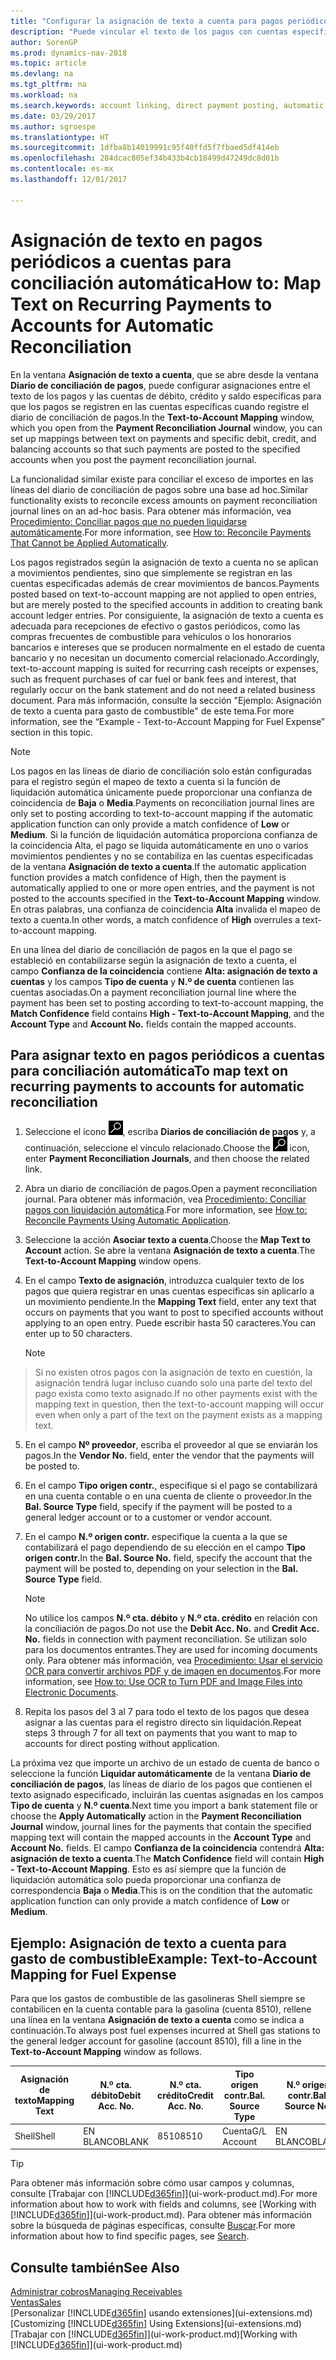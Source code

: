 ```yaml
---
title: "Configurar la asignación de texto a cuenta para pagos periódicos | Documentos de Microsoft"
description: "Puede vincular el texto de los pagos con cuentas específicas, de modo que los pagos se registren en las cuentas al registrar el diario de conciliación de pagos."
author: SorenGP
ms.prod: dynamics-nav-2018
ms.topic: article
ms.devlang: na
ms.tgt_pltfrm: na
ms.workload: na
ms.search.keywords: account linking, direct payment posting, automatic payment processing, reconcile payment, recurring expense, recurring cash receipt
ms.date: 03/29/2017
ms.author: sgroespe
ms.translationtype: HT
ms.sourcegitcommit: 1dfba8b14019991c95f40ffd5f7fbaed5df414eb
ms.openlocfilehash: 284dcac805ef34b433b4cb18499d47249dc8d01b
ms.contentlocale: es-mx
ms.lasthandoff: 12/01/2017

---
```

# <a name="how-to-map-text-on-recurring-payments-to-accounts-for-automatic-reconciliation"></a><span data-ttu-id="97009-103">Asignación de texto en pagos periódicos a cuentas para conciliación automática</span><span class="sxs-lookup"><span data-stu-id="97009-103">How to: Map Text on Recurring Payments to Accounts for Automatic Reconciliation</span></span>
<span data-ttu-id="97009-104">En la ventana **Asignación de texto a cuenta**, que se abre desde la ventana **Diario de conciliación de pagos**, puede configurar asignaciones entre el texto de los pagos y las cuentas de débito, crédito y saldo específicas para que los pagos se registren en las cuentas específicas cuando registre el diario de conciliación de pagos.</span><span class="sxs-lookup"><span data-stu-id="97009-104">In the **Text-to-Account Mapping** window, which you open from the **Payment Reconciliation Journal** window, you can set up mappings between text on payments and specific debit, credit, and balancing accounts so that such payments are posted to the specified accounts when you post the payment reconciliation journal.</span></span>

<span data-ttu-id="97009-105">La funcionalidad similar existe para conciliar el exceso de importes en las líneas del diario de conciliación de pagos sobre una base ad hoc.</span><span class="sxs-lookup"><span data-stu-id="97009-105">Similar functionality exists to reconcile excess amounts on payment reconciliation journal lines on an ad-hoc basis.</span></span> <span data-ttu-id="97009-106">Para obtener más información, vea [Procedimiento: Conciliar pagos que no pueden liquidarse automáticamente](receivables-how-reconcile-payments-cannot-apply-auto.md).</span><span class="sxs-lookup"><span data-stu-id="97009-106">For more information, see [How to: Reconcile Payments That Cannot be Applied Automatically](receivables-how-reconcile-payments-cannot-apply-auto.md).</span></span>

<span data-ttu-id="97009-107">Los pagos registrados según la asignación de texto a cuenta no se aplican a movimientos pendientes, sino que simplemente se registran en las cuentas especificadas además de crear movimientos de bancos.</span><span class="sxs-lookup"><span data-stu-id="97009-107">Payments posted based on text-to-account mapping are not applied to open entries, but are merely posted to the specified accounts in addition to creating bank account ledger entries.</span></span> <span data-ttu-id="97009-108">Por consiguiente, la asignación de texto a cuenta es adecuada para recepciones de efectivo o gastos periódicos, como las compras frecuentes de combustible para vehículos o los honorarios bancarios e intereses que se producen normalmente en el estado de cuenta bancario y no necesitan un documento comercial relacionado.</span><span class="sxs-lookup"><span data-stu-id="97009-108">Accordingly, text-to-account mapping is suited for recurring cash receipts or expenses, such as frequent purchases of car fuel or bank fees and interest, that regularly occur on the bank statement and do not need a related business document.</span></span> <span data-ttu-id="97009-109">Para más información, consulte la sección "Ejemplo: Asignación de texto a cuenta para gasto de combustible" de este tema.</span><span class="sxs-lookup"><span data-stu-id="97009-109">For more information, see the “Example - Text-to-Account Mapping for Fuel Expense” section in this topic.</span></span>

> [!NOTE]  
>   <span data-ttu-id="97009-110">Los pagos en las líneas de diario de conciliación solo están configuradas para el registro según el mapeo de texto a cuenta si la función de liquidación automática únicamente puede proporcionar una confianza de coincidencia de **Baja** o **Media**.</span><span class="sxs-lookup"><span data-stu-id="97009-110">Payments on reconciliation journal lines are only set to posting according to text-to-account mapping if the automatic application function can only provide a match confidence of **Low** or **Medium**.</span></span> <span data-ttu-id="97009-111">Si la función de liquidación automática proporciona confianza de la coincidencia Alta, el pago se liquida automáticamente en uno o varios movimientos pendientes y no se contabiliza en las cuentas especificadas de la ventana **Asignación de texto a cuenta**.</span><span class="sxs-lookup"><span data-stu-id="97009-111">If the automatic application function provides a match confidence of High, then the payment is automatically applied to one or more open entries, and the payment is not posted to the accounts specified in the **Text-to-Account Mapping** window.</span></span> <span data-ttu-id="97009-112">En otras palabras, una confianza de coincidencia **Alta** invalida el mapeo de texto a cuenta.</span><span class="sxs-lookup"><span data-stu-id="97009-112">In other words, a match confidence of **High** overrules a text-to-account mapping.</span></span>

<span data-ttu-id="97009-113">En una línea del diario de conciliación de pagos en la que el pago se estableció en contabilizarse según la asignación de texto a cuenta, el campo **Confianza de la coincidencia** contiene **Alta: asignación de texto a cuentas** y los campos **Tipo de cuenta** y **N.º de cuenta** contienen las cuentas asociadas.</span><span class="sxs-lookup"><span data-stu-id="97009-113">On a payment reconciliation journal line where the payment has been set to posting according to text-to-account mapping, the **Match Confidence** field contains **High - Text-to-Account Mapping**, and the **Account Type** and **Account No.** fields contain the mapped accounts.</span></span>

## <a name="to-map-text-on-recurring-payments-to-accounts-for-automatic-reconciliation"></a><span data-ttu-id="97009-114">Para asignar texto en pagos periódicos a cuentas para conciliación automática</span><span class="sxs-lookup"><span data-stu-id="97009-114">To map text on recurring payments to accounts for automatic reconciliation</span></span>
1. <span data-ttu-id="97009-115">Seleccione el icono ![Buscar página o informe](media/ui-search/search_small.png "icono Buscar página o informe"), escriba **Diarios de conciliación de pagos** y, a continuación, seleccione el vínculo relacionado.</span><span class="sxs-lookup"><span data-stu-id="97009-115">Choose the ![Search for Page or Report](media/ui-search/search_small.png "Search for Page or Report icon") icon, enter **Payment Reconciliation Journals**, and then choose the related link.</span></span>
2. <span data-ttu-id="97009-116">Abra un diario de conciliación de pagos.</span><span class="sxs-lookup"><span data-stu-id="97009-116">Open a payment reconciliation journal.</span></span> <span data-ttu-id="97009-117">Para obtener más información, vea [Procedimiento: Conciliar pagos con liquidación automática](receivables-how-reconcile-payments-auto-application.md).</span><span class="sxs-lookup"><span data-stu-id="97009-117">For more information, see [How to: Reconcile Payments Using Automatic Application](receivables-how-reconcile-payments-auto-application.md).</span></span>
3. <span data-ttu-id="97009-118">Seleccione la acción **Asociar texto a cuenta**.</span><span class="sxs-lookup"><span data-stu-id="97009-118">Choose the **Map Text to Account** action.</span></span> <span data-ttu-id="97009-119">Se abre la ventana **Asignación de texto a cuenta**.</span><span class="sxs-lookup"><span data-stu-id="97009-119">The **Text-to-Account Mapping** window opens.</span></span>
4. <span data-ttu-id="97009-120">En el campo **Texto de asignación**, introduzca cualquier texto de los pagos que quiera registrar en unas cuentas específicas sin aplicarlo a un movimiento pendiente.</span><span class="sxs-lookup"><span data-stu-id="97009-120">In the **Mapping Text** field, enter any text that occurs on payments that you want to post to specified accounts without applying to an open entry.</span></span> <span data-ttu-id="97009-121">Puede escribir hasta 50 caracteres.</span><span class="sxs-lookup"><span data-stu-id="97009-121">You can enter up to 50 characters.</span></span>

    > [!NOTE]  
>   <span data-ttu-id="97009-122">Si no existen otros pagos con la asignación de texto en cuestión, la asignación tendrá lugar incluso cuando solo una parte del texto del pago exista como texto asignado.</span><span class="sxs-lookup"><span data-stu-id="97009-122">If no other payments exist with the mapping text in question, then the text-to-account mapping will occur even when only a part of the text on the payment exists as a mapping text.</span></span>
5. <span data-ttu-id="97009-123">En el campo **Nº proveedor**, escriba el proveedor al que se enviarán los pagos.</span><span class="sxs-lookup"><span data-stu-id="97009-123">In the **Vendor No.** field, enter the vendor that the payments will be posted to.</span></span>
6. <span data-ttu-id="97009-124">En el campo **Tipo origen contr.**, especifique si el pago se contabilizará en una cuenta contable o en una cuenta de cliente o proveedor.</span><span class="sxs-lookup"><span data-stu-id="97009-124">In the **Bal. Source Type** field, specify if the payment will be posted to a general ledger account or to a customer or vendor account.</span></span>
7. <span data-ttu-id="97009-125">En el campo **N.º origen contr.** especifique la cuenta a la que se contabilizará el pago dependiendo de su elección en el campo **Tipo origen contr.**</span><span class="sxs-lookup"><span data-stu-id="97009-125">In the **Bal. Source No.** field, specify the account that the payment will be posted to, depending on your selection in the **Bal. Source Type** field.</span></span>

    > [!NOTE]
    > <span data-ttu-id="97009-126">No utilice los campos **N.º cta. débito** y **N.º cta. crédito** en relación con la conciliación de pagos.</span><span class="sxs-lookup"><span data-stu-id="97009-126">Do not use the **Debit Acc. No.** and **Credit Acc. No.** fields in connection with payment reconciliation.</span></span> <span data-ttu-id="97009-127">Se utilizan solo para los documentos entrantes.</span><span class="sxs-lookup"><span data-stu-id="97009-127">They are used for incoming documents only.</span></span> <span data-ttu-id="97009-128">Para obtener más información, vea [Procedimiento: Usar el servicio OCR para convertir archivos PDF y de imagen en documentos](across-how-use-ocr-pdf-images-files.md).</span><span class="sxs-lookup"><span data-stu-id="97009-128">For more information, see [How to: Use OCR to Turn PDF and Image Files into Electronic Documents](across-how-use-ocr-pdf-images-files.md).</span></span>

8. <span data-ttu-id="97009-129">Repita los pasos del 3 al 7 para todo el texto de los pagos que desea asignar a las cuentas para el registro directo sin liquidación.</span><span class="sxs-lookup"><span data-stu-id="97009-129">Repeat steps 3 through 7 for all text on payments that you want to map to accounts for direct posting without application.</span></span>

<span data-ttu-id="97009-130">La próxima vez que importe un archivo de un estado de cuenta de banco o seleccione la función **Liquidar automáticamente** de la ventana **Diario de conciliación de pagos**, las líneas de diario de los pagos que contienen el texto asignado especificado, incluirán las cuentas asignadas en los campos **Tipo de cuenta** y **N.º cuenta**.</span><span class="sxs-lookup"><span data-stu-id="97009-130">Next time you import a bank statement file or choose the **Apply Automatically** action in the **Payment Reconciliation Journal** window, journal lines for the payments that contain the specified mapping text will contain the mapped accounts in the **Account Type** and **Account No.** fields.</span></span> <span data-ttu-id="97009-131">El campo **Confianza de la coincidencia** contendrá **Alta: asignación de texto a cuenta**.</span><span class="sxs-lookup"><span data-stu-id="97009-131">The **Match Confidence** field will contain **High - Text-to-Account Mapping**.</span></span> <span data-ttu-id="97009-132">Esto es así siempre que la función de liquidación automática solo pueda proporcionar una confianza de correspondencia **Baja** o **Media**.</span><span class="sxs-lookup"><span data-stu-id="97009-132">This is on the condition that the automatic application function can only provide a match confidence of **Low** or **Medium**.</span></span>

## <a name="example-text-to-account-mapping-for-fuel-expense"></a><span data-ttu-id="97009-133">Ejemplo: Asignación de texto a cuenta para gasto de combustible</span><span class="sxs-lookup"><span data-stu-id="97009-133">Example: Text-to-Account Mapping for Fuel Expense</span></span>
<span data-ttu-id="97009-134">Para que los gastos de combustible de las gasolineras Shell siempre se contabilicen en la cuenta contable para la gasolina (cuenta 8510), rellene una línea en la ventana **Asignación de texto a cuenta** como se indica a continuación.</span><span class="sxs-lookup"><span data-stu-id="97009-134">To always post fuel expenses incurred at Shell gas stations to the general ledger account for gasoline (account 8510), fill a line in the **Text-to-Account Mapping** window as follows.</span></span>

| <span data-ttu-id="97009-135">Asignación de texto</span><span class="sxs-lookup"><span data-stu-id="97009-135">Mapping Text</span></span> | <span data-ttu-id="97009-136">N.º cta. débito</span><span class="sxs-lookup"><span data-stu-id="97009-136">Debit Acc. No.</span></span> | <span data-ttu-id="97009-137">N.º cta. crédito</span><span class="sxs-lookup"><span data-stu-id="97009-137">Credit Acc. No.</span></span> | <span data-ttu-id="97009-138">Tipo origen contr.</span><span class="sxs-lookup"><span data-stu-id="97009-138">Bal. Source Type</span></span> | <span data-ttu-id="97009-139">N.º origen contr.</span><span class="sxs-lookup"><span data-stu-id="97009-139">Bal. Source No.</span></span> |
| --- | --- | --- | --- | --- |
| <span data-ttu-id="97009-140">Shell</span><span class="sxs-lookup"><span data-stu-id="97009-140">Shell</span></span> |<span data-ttu-id="97009-141">EN BLANCO</span><span class="sxs-lookup"><span data-stu-id="97009-141">BLANK</span></span> |<span data-ttu-id="97009-142">8510</span><span class="sxs-lookup"><span data-stu-id="97009-142">8510</span></span> |<span data-ttu-id="97009-143">Cuenta</span><span class="sxs-lookup"><span data-stu-id="97009-143">G/L Account</span></span> |<span data-ttu-id="97009-144">EN BLANCO</span><span class="sxs-lookup"><span data-stu-id="97009-144">BLANK</span></span> |

> [!TIP]  
>   <span data-ttu-id="97009-145">Para obtener más información sobre cómo usar campos y columnas, consulte [Trabajar con [!INCLUDE[d365fin](includes/d365fin_long_md.md)]](ui-work-product.md).</span><span class="sxs-lookup"><span data-stu-id="97009-145">For more information about how to work with fields and columns, see [Working with [!INCLUDE[d365fin](includes/d365fin_long_md.md)]](ui-work-product.md).</span></span> <span data-ttu-id="97009-146">Para obtener más información sobre la búsqueda de páginas específicas, consulte [Buscar](ui-search.md).</span><span class="sxs-lookup"><span data-stu-id="97009-146">For more information about how to find specific pages, see [Search](ui-search.md).</span></span>

## <a name="see-also"></a><span data-ttu-id="97009-147">Consulte también</span><span class="sxs-lookup"><span data-stu-id="97009-147">See Also</span></span>
[<span data-ttu-id="97009-148">Administrar cobros</span><span class="sxs-lookup"><span data-stu-id="97009-148">Managing Receivables</span></span>](receivables-manage-receivables.md)  
[<span data-ttu-id="97009-149">Ventas</span><span class="sxs-lookup"><span data-stu-id="97009-149">Sales</span></span>](sales-manage-sales.md)  
<span data-ttu-id="97009-150">[Personalizar [!INCLUDE[d365fin](includes/d365fin_md.md)] usando extensiones](ui-extensions.md)</span><span class="sxs-lookup"><span data-stu-id="97009-150">[Customizing [!INCLUDE[d365fin](includes/d365fin_md.md)] Using Extensions](ui-extensions.md)</span></span>  
<span data-ttu-id="97009-151">[Trabajar con [!INCLUDE[d365fin](includes/d365fin_md.md)]](ui-work-product.md)</span><span class="sxs-lookup"><span data-stu-id="97009-151">[Working with [!INCLUDE[d365fin](includes/d365fin_md.md)]](ui-work-product.md)</span></span>

